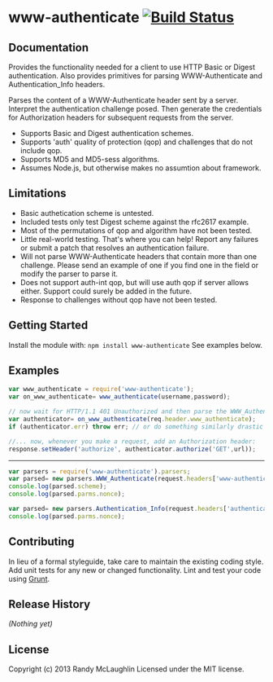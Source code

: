 # www-authenticate [![Build Status](https://secure.travis-ci.org/randymized/www-authenticate.png?branch=master)](http://travis-ci.org/randymized/www-authenticate)

## Documentation
Provides the functionality needed for a client to use HTTP Basic or Digest authentication.  Also provides primitives for parsing WWW-Authenticate and Authentication_Info headers.

Parses the content of a WWW-Authenticate header sent by a server. Interpret the authentication challenge posed. Then generate the credentials for Authorization headers for subsequent requests from the server.

- Supports Basic and Digest authentication schemes.
- Supports 'auth' quality of protection (qop) and challenges that do not include qop.
- Supports MD5 and MD5-sess algorithms.
- Assumes Node.js, but otherwise makes no assumtion about framework.

## Limitations
- Basic authetication scheme is untested.
- Included tests only test Digest scheme against the rfc2617 example.
- Most of the permutations of qop and algorithm have not been tested.
- Little real-world testing.  That's where you can help!  Report any failures or submit a patch that resolves an authentication failure.
- Will not parse WWW-Authenticate headers that contain more than one challenge.  Please send an example of one if you find one in the field or modify the parser to parse it.
- Does not support auth-int qop, but will use auth qop if server allows either.  Support could surely be added in the future.
- Response to challenges without qop have not been tested.

## Getting Started
Install the module with: `npm install www-authenticate`
See examples below.

## Examples
```javascript
var www_authenticate = require('www-authenticate');
var on_www_authenticate= www_authenticate(username,password);

// now wait for HTTP/1.1 401 Unauthorized and then parse the WWW_Authenticate header
var authenticator= on_www_authenticate(req.header.www_authenticate);
if (authenticator.err) throw err; // or do something similarly drastic

//... now, whenever you make a request, add an Authorization header:
response.setHeader('authorize', authenticator.authorize('GET',url));
```
---
```javascript
var parsers = require('www-authenticate').parsers;
var parsed= new parsers.WWW_Authenticate(request.headers['www-authenticate']);
console.log(parsed.scheme);
console.log(parsed.parms.nonce);

var parsed= new parsers.Authentication_Info(request.headers['authentication-info']);
console.log(parsed.parms.nonce);
```

## Contributing
In lieu of a formal styleguide, take care to maintain the existing coding style. Add unit tests for any new or changed functionality. Lint and test your code using [Grunt](http://gruntjs.com/).

## Release History
_(Nothing yet)_

## License
Copyright (c) 2013 Randy McLaughlin
Licensed under the MIT license.

